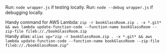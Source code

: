 Run: `node wrapper.js` if testing locally.
Run: `node --debug wrapper.js` if debugging locally.

Handy command for AWS Lambda: `zip -r bookGlassRoom.zip . -x *.git* && aws lambda update-function-code --function-name bookGlassRoom --zip-file fileb://./bookGlassRoom.zip`  
Handy alias: `alias up="zip -r bookGlassRoom.zip . -x *.git* && aws lambda update-function-code --function-name bookGlassRoom --zip-file fileb://./bookGlassRoom.zip"`